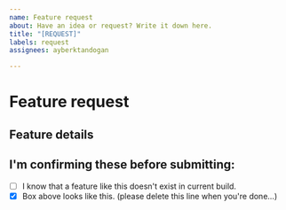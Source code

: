 ```yaml
---
name: Feature request
about: Have an idea or request? Write it down here.
title: "[REQUEST]"
labels: request
assignees: ayberktandogan

---
```


# Feature request

## Feature details
<!--
 - One request for one issue. Please open another issue if you have multiple ideas/requests.
 - Write the details here.
 - Is it going to belong to some specific page or component?
-->

## I'm confirming these before submitting:
- [ ] I know that a feature like this doesn't exist in current build.
- [x] Box above looks like this. (please delete this line when you're done...)
<!--
  If the box is not ticked, issue will be closed without any notice.
-->
